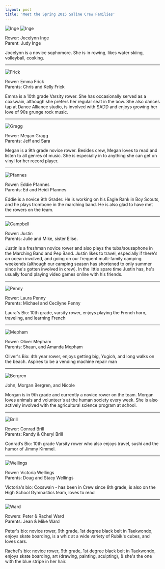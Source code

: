 ```yaml
---
layout: post  
title: 'Meet the Spring 2015 Saline Crew Families'
---
```

![Inge](http://i.imgur.com/G1LQNCV.png)
![Inge](http://i.imgur.com/T105Im5.png)

Rower: Jocelynn Inge  
Parent: Judy Inge

Jocelynn is a novice sophomore. She is in rowing, likes water skiing,
volleyball, cooking.

--------------------------------------------------------------------------------

![Frick](http://i.imgur.com/toihfsJ.jpg)

Rower: Emma Frick  
Parents: Chris and Kelly Frick

Emma is a 10th grade Varsity rower. She has occasionally served as a coxswain,
although she prefers her regular seat in the bow. She also dances tap at Dance
Alliance studio, is involved with SADD and enjoys growing her love of 90s grunge
rock music.

--------------------------------------------------------------------------------

![Gragg](http://i.imgur.com/k6GYKEK.jpg)

Rower: Megan Gragg  
Parents: Jeff and Sara

Megan is a 9th grade novice rower. Besides crew, Megan loves to read and listen
to all genres of music. She is especially in to anything she can get on vinyl
for her record player.

--------------------------------------------------------------------------------

![Pfannes](http://i.imgur.com/tCP0UI3.jpg)

Rower: Eddie Pfannes  
Parents: Ed and Heidi Pfannes

Eddie is a novice 9th Grader. He is working on his Eagle Rank in Boy Scouts, and
he plays trombone in the marching band. He is also glad to have met the rowers
on the team.

--------------------------------------------------------------------------------

![Campbell](http://i.imgur.com/3feE2Ma.jpg)

Rower: Justin  
Parents: Julie and Mike, sister Elise.

Justin is a freshman novice rower and also plays the tuba/sousaphone in the
Marching Band and Pep Band. Justin likes to travel, especially if there's an
ocean involved, and going on our frequent multi-family camping weekends
(although our camping season has shortened to only summer since he's gotten
involved in crew). In the little spare time Justin has, he's usually found
playing video games online with his friends.

--------------------------------------------------------------------------------

![Penny](http://i.imgur.com/M1MmHvJ.jpg)

Rower: Laura Penny  
Parents: Michael and Cecilyne Penny

Laura's Bio: 10th grade, varsity rower, enjoys playing the French horn,
traveling, and learning French

--------------------------------------------------------------------------------

![Mepham](http://i.imgur.com/l32fk4j.jpg)

Rower: Oliver Mepham  
Parents: Shaun, and Amanda Mepham

Oliver's Bio: 4th year rower, enjoys getting big, Yugioh, and long walks on the
beach. Aspires to be a vending machine repair man

--------------------------------------------------------------------------------

![Bergren](http://i.imgur.com/PaHXlGp.jpg)

John, Morgan Bergren, and Nicole

Morgan is in 9th grade and currently a novice rower on the team. Morgan loves
animals and volunteer's at the human society every week. She is also actively
involved with the agricultural science program at school.

--------------------------------------------------------------------------------

![Brill](http://i.imgur.com/0gJ5jAv.jpg)

Rower: Conrad Brill  
Parents: Randy & Cheryl Brill

Conrad’s Bio: 10th grade Varsity rower who also enjoys travel, sushi and the
humor of Jimmy Kimmel.

--------------------------------------------------------------------------------

![Wellings](http://i.imgur.com/DSL5Mt8.jpg)

Rower: Victoria Wellings  
Parents: Doug and Stacy Wellings

Victoria's bio: Coxswain - has been in Crew since 8th grade, is also on the High
School Gymnastics team, loves to read

--------------------------------------------------------------------------------

![Ward](http://i.imgur.com/ON8198w.jpg)

Rowers: Peter & Rachel Ward  
Parents: Jean & Mike Ward

Peter's bio: novice rower, 9th grade, 1st degree black belt in Taekwondo, enjoys
skate boarding, is a whiz at a wide variety of Rubik's cubes, and loves cars.

Rachel's bio: novice rower, 9th grade, 1st degree black belt in Taekwondo,
enjoys skate boarding, art (drawing, painting, sculpting), & she's the one with
the blue stripe in her hair.
